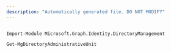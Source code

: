 ```yaml
---
description: "Automatically generated file. DO NOT MODIFY"
---
```


```powershellv1

Import-Module Microsoft.Graph.Identity.DirectoryManagement

Get-MgDirectoryAdministrativeUnit

```